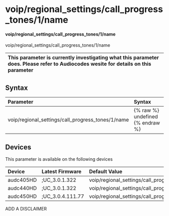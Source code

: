 ﻿---
description: voip/regional_settings/call_progress_tones/1/name
search: false
---

# voip/regional_settings/call_progress_tones/1/name

#### voip/regional_settings/call_progress_tones/1/name

voip/regional_settings/call_progress_tones/1/name


| This parameter is currently investigating what this parameter does. Please refer to Audiocodes wesite for details on this parameter | 
| :--- |

## Syntax
| Parameter | Syntax |
| :--- | :--- |
|voip/regional_settings/call_progress_tones/1/name | {% raw %} undefined {% endraw %}|

## Devices
This parameter is available on the following devices

| Device | Latest Firmware | Default Value |
|:---|:---|:---|
| audc405HD | ;UC_3.0.1.322 | voip/regional_settings/call_progress_tones/1/name=ringback_tone 
| audc440HD | ;UC_3.0.1.322 | voip/regional_settings/call_progress_tones/1/name=ringback_tone 
| audc450HD | ;UC_3.0.4.111.77 | voip/regional_settings/call_progress_tones/1/name=ringback_tone 

ADD A DISCLAIMER
